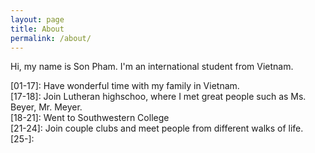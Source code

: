 ```yaml
---
layout: page
title: About
permalink: /about/
---
```


Hi, my name is Son Pham. I'm an international student from Vietnam.  
  
[01-17]: Have wonderful time with my family in Vietnam.  
[17-18]: Join Lutheran highschoo, where I met great people such as Ms. Beyer, Mr. Meyer.  
[18-21]: Went to Southwestern College  
[21-24]:  Join couple clubs and meet people from different walks of life.
[25-]:  




